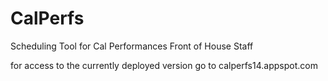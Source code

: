 CalPerfs
========

Scheduling Tool for Cal Performances Front of House Staff

for access to the currently deployed version go to calperfs14.appspot.com
